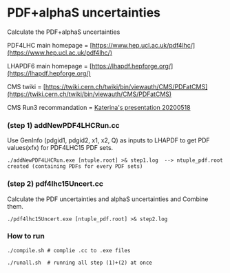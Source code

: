 # PDF+alphaS uncertainties
Calculate the PDF+alphaS uncertainties

PDF4LHC main homepage = [https://www.hep.ucl.ac.uk/pdf4lhc/](https://www.hep.ucl.ac.uk/pdf4lhc/)

LHAPDF6 main homepage = [https://lhapdf.hepforge.org/](https://lhapdf.hepforge.org/)

CMS twiki = [https://twiki.cern.ch/twiki/bin/viewauth/CMS/PDFatCMS](https://twiki.cern.ch/twiki/bin/viewauth/CMS/PDFatCMS)

CMS Run3 recommandation = [Katerina's presentation 20200518](https://indico.cern.ch/event/916118/contributions/3866961/attachments/2039823/3415889/GEN_18_May_20.pdf)

### (step 1) addNewPDF4LHCRun.cc

Use GenInfo (pdgid1, pdgid2, x1, x2, Q) as inputs to LHAPDF to get PDF values(xfx) for PDF4LHC15 PDF sets.


`./addNewPDF4LHCRun.exe [ntuple.root] >& step1.log  --> ntuple_pdf.root created (containing PDFs for every PDF sets)`

### (step 2) pdf4lhc15Uncert.cc 

Calculate the PDF uncertainties and alphaS uncertainties and Combine them.


`./pdf4lhc15Uncert.exe [ntuple_pdf.root] >& step2.log`

### How to run 

`./compile.sh # complie .cc to .exe files`

`./runall.sh  # running all step (1)+(2) at once`



